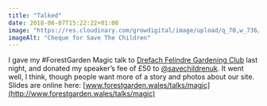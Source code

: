 ```yaml
---
title: "Talked"
date: 2018-06-07T15:22:22+01:00
image: "https://res.cloudinary.com/growdigital/image/upload/q_70,w_736/v1544219138/cheque-42594783152.jpg"
imageAlt: "Cheque for Save The Children"
---
```


I gave my #ForestGarden Magic talk to [Drefach Felindre Gardening Club](http://www.drefachfelindregardeningclub.co.uk/) last night, and donated my speaker’s fee of £50 to [@savechildrenuk](https://twitter.com/savechildrenuk). It went well, I think, though people want more of a story and photos about our site. Slides are online here: [www.forestgarden.wales/talks/magic](http://www.forestgarden.wales/talks/magic)
